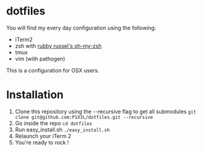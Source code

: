 # dotfiles
You will find my every day configuration using the following:

- iTerm2
- zsh with [rubby russel's oh-my-zsh](https://github.com/robbyrussell/oh-my-zsh)
- tmux
- vim (with pathogen)

This is a configuration for OSX users.

# Installation

1. Clone this repository using the --recursive flag to get all submodules `git clone git@github.com:P1X3L/dotfiles.git --recursive`
2. Go inside the repo `cd dotfiles`
3. Run easy_install.sh `./easy_install.sh`
4. Relaunch your iTerm 2
5. You're ready to rock !
